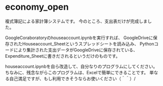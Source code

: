 # economy_open
複式簿記による家計簿システムです。
今のところ、支出表だけが完成しました。

GoogleCoraboratoryのhouseaccount.ipynbを実行すれば、
GoogleDriveに保存されたHouseaccount_Sheetというスプレッドシートを読み込み、
Pythonコードにより集計された支出データがGoogleDriveに保存されている、
Expenditure_Sheetに書きだされるというだけのものです。

houseaccount.ipynbを自ら改造して、自分なりのプログラムにしてください。
ちなみに、残念ながらこのプログラムは、Excelで簡単にできることです。
単なる自己満足ですが、もし利用できそうならお使いください（＾＾）/


